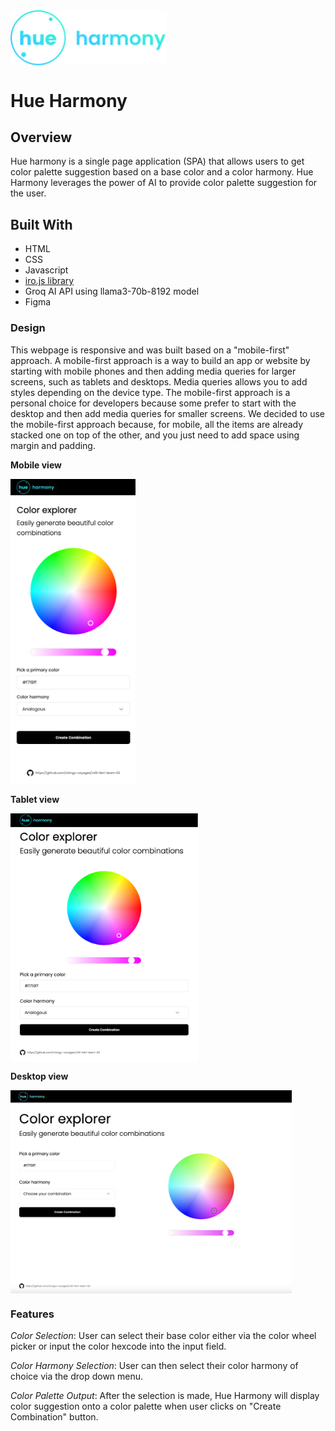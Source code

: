 <img src="img/logo_blue_v2.svg" align="center" width="250">

# Hue Harmony

## Overview

Hue harmony is a single page application (SPA) that allows users to get color palette suggestion based on a base color and a color harmony. Hue Harmony leverages the power of AI to provide color palette suggestion for the user.



## Built With

- HTML
- CSS
- Javascript
- [iro.js library](https://iro.js.org)
- Groq AI API using llama3-70b-8192 model
- Figma

### Design

This webpage is responsive and was built based on a "mobile-first" approach. A mobile-first approach is a way to build an app or website by starting with mobile phones and then adding media queries for larger screens, such as tablets and desktops.
Media queries allows you to add styles depending on the device type.
The mobile-first approach is a personal choice for developers because some prefer to start with the desktop and then add media queries for smaller screens.
We decided to use the mobile-first approach because, for mobile, all the items are already stacked one on top of the other, and you just need to add space using margin and padding.

**Mobile view**

<img src="img/phone-view.png" align="center" width="200">

**Tablet view**

<img src="img/tablet-view.png" align="center" width="300">

**Desktop view**

<img src="img/desktop-view.png" align="center" width="450">

### Features

_Color Selection_: User can select their base color either via the color wheel picker or input the color hexcode into the input field.

_Color Harmony Selection_: User can then select their color harmony of choice via the drop down menu.

_Color Palette Output_: After the selection is made, Hue Harmony will display color suggestion onto a color palette when user clicks on "Create Combination" button.
